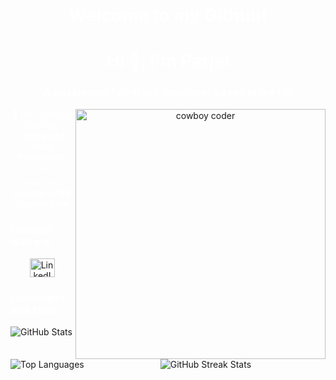 
  <h1 align="center" style="color: white;">Welcome to my Github!</h1>
  <p align="center">
  </p>

  <h1 align="center" style="color: white;">Hi 👋, I'm Parjal</h1>
  <h3 align="center" style="color: white;">A passionate full-stack developer based in the UK</h3>
  <p align="center">
    <img src="https://media.giphy.com/media/nGMnDqebzDcfm/giphy.gif" alt="cowboy coder" width="400" align="right">
  </p>

  <p align="center" style="color: white;">
    🌱 I’m currently learning <strong>spring and react framework.</strong>
    <br>
    📫 How to reach me <strong>bayingray123@gmail.com</strong>
  </p>

  <h3 style="color: white;">Connect with me:</h3>
  <p align="center">
    <a href="https://linkedin.com/in/https://www.linkedin.com/in/parjal-rai-3853b7164/" target="blank">
      <img align="center" src="https://raw.githubusercontent.com/rahuldkjain/github-profile-readme-generator/master/src/images/icons/Social/linked-in-alt.svg" alt="LinkedIn" height="30" width="40">
    </a>
  </p>

  <h3 style="color: white;">Languages and Tools:</h3>
  <p align="center">
    <!-- Add your icons here -->
  </p>

  <p align="left">
    <img align="left" src="https://github-readme-stats.vercel.app/api/top-langs?username=pockche123&show_icons=true&locale=en&layout=compact" alt="Top Languages">
    <img align="center" src="https://github-readme-stats.vercel.app/api?username=pockche123&show_icons=true&locale=en" alt="GitHub Stats">
  </p>

  <p align="center">
    <img align="center" src="https://github-readme-streak-stats.herokuapp.com/?user=pockche123&" alt="GitHub Streak Stats">
  </p>





